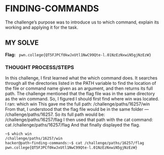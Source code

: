 # FINDING-COMMANDS
The challenge’s purpose was to introduce us to which command, explain its working and applying it for the task.

## MY SOLVE
**Flag:** ` pwn.college{QT5FJPCf0kwJxUtl1NwC99Qte-l.01NzEzNxwiN5gjNzEzW}`

### THOUGHT PROCESS/STEPS
In this challenge, I first learned what the which command does. It searches through all the directories listed in the PATH variable 
to find the location of the file or command name given as an argument, and then returns its full path.
The challenge mentioned that the flag file was in the same directory as the win command. So, I figured I should first find where 
win was located. I ran:
which win
This gave me the full path:
/challenge/paths/16257/win
From that, I understood that the flag file would be in the same folder — /challenge/paths/16257. So its full path would be:
/challenge/paths/16257/flag
I then used that path with the cat command:
cat /challenge/paths/16257/flag
And that finally displayed the flag.

```bash
~$ which win
/challenge/paths/16257/win
hacker@path~finding-commands:~$ cat /challenge/paths/16257/flag
pwn.college{QT5FJPCf0kwJxUtl1NwC99Qte-l.01NzEzNxwiN5gjNzEzW}
```

